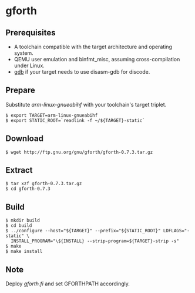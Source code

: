 # gforth


## Prerequisites
* A toolchain compatible with the target architecture and operating system.
* QEMU user emulation and binfmt_misc, assuming cross-compilation under Linux.
* [gdb](gdb.md) if your target needs to use disasm-gdb for discode.


## Prepare
Substitute *arm-linux-gnueabihf* with your toolchain's target triplet.
```
$ export TARGET=arm-linux-gnueabihf
$ export STATIC_ROOT=`readlink -f ~/${TARGET}-static`
```

## Download
```
$ wget http://ftp.gnu.org/gnu/gforth/gforth-0.7.3.tar.gz
```

## Extract
```
$ tar xzf gforth-0.7.3.tar.gz
$ cd gforth-0.7.3
```

## Build
```
$ mkdir build
$ cd build
$ ../configure --host="${TARGET}" --prefix="${STATIC_ROOT}" LDFLAGS="-static" \
  INSTALL_PROGRAM="\${INSTALL} --strip-program=${TARGET}-strip -s"
$ make
$ make install
```

## Note
Deploy *gforth.fi* and set GFORTHPATH accordingly.
